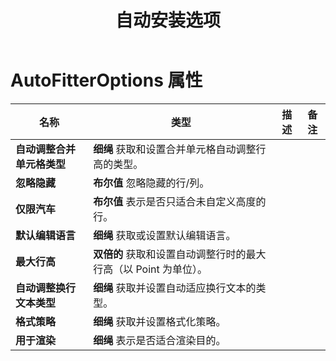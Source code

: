 ﻿---
title: 自动安装选项
second_title: Aspose.Cells Cloud Documen
linktitle: 自动安装选项
type: docs
url: /zh/auto-fitter-options/
keywords: Auto Fitter Options
description: Aspose.Cells Cloud REST API 支持将 Excel 文件转换为多种格式的文件。SDK 支持多种开发语言，包括 Android、C#、Go、Java、NodeJS、Perl、PHP、Python、Ruby 和 Swift。
weight: 79
kwords: Excel, Office 云, REST API, 电子表格, PDF, CSV, Json, Markdown, 保存选项
---
# AutoFitterOptions 属性

名称 | 类型 | 描述 | 备注
------------ | ------------- | ------------- | -------------
**自动调整合并单元格类型** | **细绳** 获取和设置合并单元格自动调整行高的类型。|
**忽略隐藏** | **布尔值** 忽略隐藏的行/列。|
**仅限汽车** | **布尔值** 表示是否只适合未自定义高度的行。 |
**默认编辑语言** | **细绳** 获取或设置默认编辑语言。|
**最大行高** | **双倍的** 获取和设置自动调整行时的最大行高（以 Point 为单位）。 |
**自动调整换行文本类型** | **细绳** 获取并设置自动适应换行文本的类型。|
**格式策略** | **细绳** 获取并设置格式化策略。|
**用于渲染** | **细绳** 表示是否适合渲染目的。|
